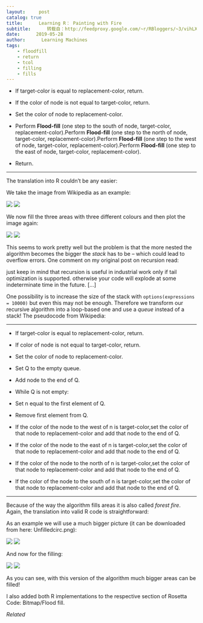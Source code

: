 ```yaml
---
layout:     post
catalog: true
title:      Learning R： Painting with Fire
subtitle:      转载自：http://feedproxy.google.com/~r/RBloggers/~3/vihLXk65t0I/
date:      2019-05-28
author:      Learning Machines
tags:
    - floodfill
    - return
    - tcol
    - filling
    - fills
---
```


- If target-color is equal to replacement-color, return.

- If the color of node is not equal to target-color, return.

- Set the color of node to replacement-color.

- Perform **Flood-fill** (one step to the south of node, target-color, replacement-color).Perform **Flood-fill** (one step to the north of node, target-color, replacement-color).Perform **Flood-fill** (one step to the west of node, target-color, replacement-color).Perform **Flood-fill** (one step to the east of node, target-color, replacement-color).

- Return.


---

The translation into R couldn’t be any easier:

We take the image from Wikipedia as an example:

![](https://i0.wp.com/blog.ephorie.de/wp-content/uploads/2019/05/flood-fill1-840x600.png?w=450&is-pending-load=1)
![](https://i0.wp.com/blog.ephorie.de/wp-content/uploads/2019/05/flood-fill1-840x600.png?w=450)


We now fill the three areas with three different colours and then plot the image again:

![](https://i1.wp.com/blog.ephorie.de/wp-content/uploads/2019/05/flood-fill2-840x600.png?w=450&is-pending-load=1)
![](https://i1.wp.com/blog.ephorie.de/wp-content/uploads/2019/05/flood-fill2-840x600.png?w=450)


This seems to work pretty well but the problem is that the more nested the algorithm becomes the bigger the *stack* has to be – which could lead to overflow errors. One comment on my original post on recursion read:

> 
just keep in mind that recursion is useful in industrial work only if tail optimization is supported. otherwise your code will explode at some indeterminate time in the future. […]


One possibility is to increase the size of the stack with `options(expressions = 10000)` but even this may not be enough. Therefore we transform our recursive algorithm into a loop-based one and use a *queue* instead of a stack! The pseudocode from Wikipedia:

---

- If target-color is equal to replacement-color, return.

- If color of node is not equal to target-color, return.

- Set the color of node to replacement-color.

- Set Q to the empty queue.

- Add node to the end of Q.

- While Q is not empty:


- Set n equal to the first element of Q.

- Remove first element from Q.

- If the color of the node to the west of n is target-color,set the color of that node to replacement-color and add that node to the end of Q.

- If the color of the node to the east of n is target-color,set the color of that node to replacement-color and add that node to the end of Q.

- If the color of the node to the north of n is target-color,set the color of that node to replacement-color and add that node to the end of Q.

- If the color of the node to the south of n is target-color,set the color of that node to replacement-color and add that node to the end of Q.


---

Because of the way the algorithm fills areas it is also called *forest fire*. Again, the translation into valid R code is straightforward:

As an example we will use a much bigger picture (it can be downloaded from here: Unfilledcirc.png):

![](https://i2.wp.com/blog.ephorie.de/wp-content/uploads/2019/05/flood-fill3-840x600.png?w=450&is-pending-load=1)
![](https://i2.wp.com/blog.ephorie.de/wp-content/uploads/2019/05/flood-fill3-840x600.png?w=450)


And now for the filling:

![](https://i0.wp.com/blog.ephorie.de/wp-content/uploads/2019/05/flood-fill4-840x600.png?w=450&is-pending-load=1)
![](https://i0.wp.com/blog.ephorie.de/wp-content/uploads/2019/05/flood-fill4-840x600.png?w=450)


As you can see, with this version of the algorithm much bigger areas can be filled!

I also added both R implementations to the respective section of Rosetta Code: Bitmap/Flood fill.


*Related*






